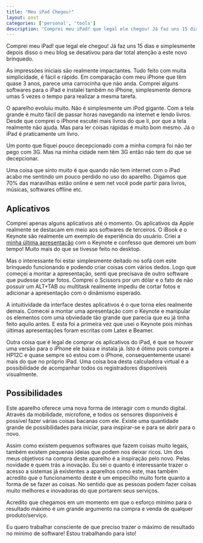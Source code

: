 ```yaml
---
title: "Meu iPad Chegou!"
layout: post
categories: ['personal', 'tools']
description: "Comprei meu iPad! que legal ele chegou! Já faz uns 15 dias e simplesmente depois disso o meu blog se desativou para dar total atenção a este novo brinquedo."
---
```

Comprei meu iPad! que legal ele chegou! Já faz uns 15 dias e simplesmente depois disso o meu blog se desativou para dar total atenção a este novo brinquedo.

As impressões iniciais são realmente impactantes. Tudo feito com muita simplicidade, é fácil e rápido. Em comparação com meu iPhone que têm quase 3 anos, parece uma carrocinha que não anda. Comprei alguns softwares para o iPad e instalei também no iPhone, simplesmente demora umas 5 vezes o tempo para realizar a mesma tarefa.

O aparelho evoluiu muito. Não é simplesmente um iPod gigante. Com a tela grande é muito fácil de passar horas navegando na internet e lendo livros. Desde que comprei o iPhone escutei mais livros do que li, por que a tela realmente não ajuda. Mas para ler coisas rápidas é muito bom mesmo. Já o iPad é praticamente um livro.

Um ponto que fiquei pouco decepcionado com a minha compra foi não ter pego com 3G. Mas na minha cidade nem têm 3G então não tem do que se decepcionar.

Uma coisa que sinto muito é que quando não tem internet com o iPad acabo me sentindo um pouco perdido no uso do aparelho. Digamos que 70% das maravilhas estão online e sem net você pode partir para livros, músicas, softwares offline etc.

## Aplicativos 

Comprei apenas alguns aplicativos até o momento. Os aplicativos da Apple realmente se destacam em meio aos softwares de terceiros. O iBook e o Keynote são realmente um exemplo de experiência do usuário. Criei a [minha última apresentação][apresentacao] com o Keynote e confesso que demorei um bom tempo! Muito mais do que se tivesse feito no desktop.

Mas o interessante foi estar simplesmente deitado no sofá com este brinquedo funcionando e podendo criar coisas com vários dedos. Logo que começei a montar a apresentação, senti que precisava de outro software que pudesse cortar fotos. Comprei o Scissors por um dólar e o fato de não possuir um ALT+TAB ou multitask realmente impediu de cortar fotos e adicionar a apresentação com o dinâmismo esperado.

A intuitividade da interface destes aplicativos é o que torna eles realmente demais. Comecei a montar uma apresentação com o Keynote e manipular os elementos com uma obviedade tão grande que parecia que eu já tinha feito aquilo antes. E esta foi a primeira vez que usei o Keynote pois minhas últimas apresentações foram escritas com Latex e Beamer.

Outra coisa que é legal de comprar os aplicativos do iPad, é que se houver uma versão para o iPhone ele baixa e instala já. Isto é ótimo pois comprei a HP12C e quase sempre só estou com o iPhone, consequentemente usarei mais do que no próprio iPad. Uma coisa boa desta calculadora virtual é a possibilidade de acompanhar todos os registradores disponíveis visualmente.

## Possibilidades

Este aparelho oferece uma nova forma de interagir com o mundo digital. Através da mobilidade, microfone, e todos os sensores disponíveis é possível fazer várias coisas bacanas com ele. Existe uma quantidade grande de possibilidades para iniciar, para inspirar-se e para se abrir para o novo.

Assim como existem pequenos softwares que fazem coisas muito legais, também existem pequenas ideias que podem nos deixar ricos. Um dos meus objetivos na compra deste aparelho é a inspiração pelo novo. Pelas novidade e quem trás a inovação. Eu sei o quanto é interessante trazer o acesso a sistemas já existentes a aparelhos como este, mas também acredito que o funcionamento deste é um empecilho muito forte quanto a forma de se fazer as coisas. No sentido que as pessoas podem fazer coisas muito melhores e inovadoras do que portarem seus serviços.

Acredito que chegamos em um momento em que o esforço mínimo para o resultado máximo é um grande argumento na compra e venda de qualquer produto/serviço.

Eu quero trabalhar consciente de que preciso trazer o máximo de resultado no mínimo de software! Estou trabalhando para isto!

[apresentacao]: /Rails.pdf
